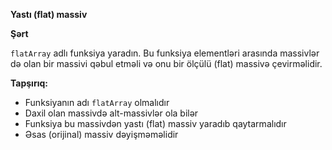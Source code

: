 **Yastı (flat) massiv**

**Şərt**

`flatArray` adlı funksiya yaradın. Bu funksiya elementləri arasında massivlər də olan bir massivi qəbul etməli və onu bir ölçülü (flat) massivə çevirməlidir.

**Tapşırıq:**

* Funksiyanın adı `flatArray` olmalıdır
* Daxil olan massivdə alt-massivlər ola bilər
* Funksiya bu massivdən yastı (flat) massiv yaradıb qaytarmalıdır
* Əsas (orijinal) massiv dəyişməməlidir
